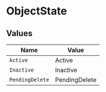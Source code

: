 # ObjectState


## Values

| Name            | Value           |
| --------------- | --------------- |
| `Active`        | Active          |
| `Inactive`      | Inactive        |
| `PendingDelete` | PendingDelete   |
